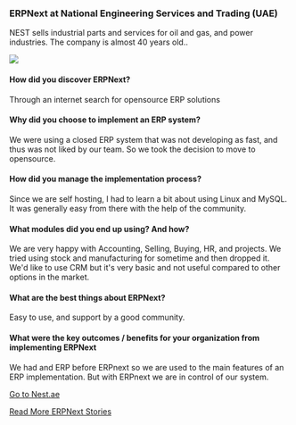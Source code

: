 <section class='top-section'>
	<h3>ERPNext at National Engineering Services and Trading (UAE)</h3>
	<p class='lead text-muted'>NEST sells industrial parts and services for oil and gas, and power industries. The company is almost 40 years old..</p>
	<img class='greyscale mt-5' src='/assets/foundation/img/stories/nest.jpg'>
</section>

#### How did you discover ERPNext?

Through an internet search for opensource ERP solutions

#### Why did you choose to implement an ERP system?
We were using a closed ERP system that was not developing as fast, and thus was not liked by our team. So we took the decision to move to opensource.

#### How did you manage the implementation process?

Since we are self hosting, I had to learn a bit about using Linux and MySQL. It was generally easy from there with the help of the community.

#### What modules did you end up using? And how?

We are very happy with Accounting, Selling, Buying, HR, and projects. We tried using stock and manufacturing for sometime and then dropped it. We'd like to use CRM but it's very basic and not useful compared to other options in the market.

#### What are the best things about ERPNext?

Easy to use, and support by a good community.

#### What were the key outcomes / benefits for your organization from implementing ERPNext

We had and ERP before ERPnext so we are used to the main features of an ERP implementation. But with ERPnext we are in control of our system.


<section class='text-center section-padding'>
	<p><a href='https://nest.ae' class='btn btn-secondary btn-sm'
		target='_blank'>Go to Nest.ae</a></p>
	<p><a class='text-muted' href='/stories'>Read More ERPNext Stories</a></p>
</section>